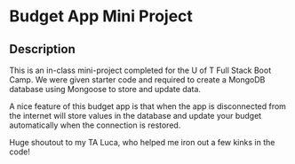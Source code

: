 # Budget App Mini Project

## Description
This is an in-class mini-project completed for the U of T Full Stack Boot Camp. We were given starter code and required to create a MongoDB database using Mongoose to store and update data.

A nice feature of this budget app is that when the app is disconnected from the internet will store values in the database and update your budget automatically when the connection is restored.

Huge shoutout to my TA Luca, who helped me iron out a few kinks in the code!